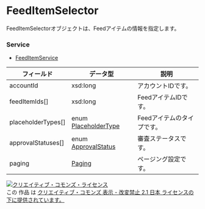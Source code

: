 # FeedItemSelector
FeedItemSelectorオブジェクトは、Feedアイテムの情報を指定します。
### Service
+ [FeedItemService](../services/FeedItemService.md)

| フィールド | データ型 | 説明 | 
|---|---|---|
| accountId| xsd:long| アカウントIDです。 |
| feedItemIds[]| xsd:long| FeedアイテムIDです。 |
| placeholderTypes[]| enum <a href="../data/PlaceholderType.md">PlaceholderType</a>| Feedアイテムのタイプです。 |
| approvalStatuses[]| enum <a href="../data/ApprovalStatus.md">ApprovalStatus</a>| 審査ステータスです。 |
| paging| <a href="../data/Paging.md">Paging</a>| ページング設定です。 |
<a rel="license" href="http://creativecommons.org/licenses/by-nd/2.1/jp/"><img alt="クリエイティブ・コモンズ・ライセンス" style="border-width:0" src="https://i.creativecommons.org/l/by-nd/2.1/jp/88x31.png" /></a><br />この 作品 は <a rel="license" href="http://creativecommons.org/licenses/by-nd/2.1/jp/">クリエイティブ・コモンズ 表示 - 改変禁止 2.1 日本 ライセンスの下に提供されています。</a>
